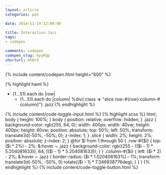 ```yaml
---
layout: article
categories: pen

date: 2014-11-19 12:00:00

title: Interaction Jazz
tags:
- codepen

comments: codepen
codepen_slug: myyRqp
shorturl: bhbt9
---
```



{% include content/codepen.html height="600" %}

{% highlight haml %}
- (1...51).each do |row|
    - (1...51).each do |column|
        %div{:class => "slice  row-#{row}  column-#{column}"}
.jazz
{% endhighlight %}

<div class="code-toggle">
{% include content/code-toggle-input.html %}
{% highlight scss %}
html,
body {
    height: 100%;
}
body {
    position: relative;
    overflow: hidden;
}
.jazz {
    background-color: rgb(255, 64, 0);
    width:  400px;
    width:   40vw;
    height: 400px;
    height:  40vw;
    position: absolute;
    top:  50%;
    left: 50%;
    transform: translate3d(-50%, -50%, 0);
    z-index: 1;
}
.slice {
    width:  2%;
    height: 2%;
    position: absolute;
    z-index: 2;
}
@for $i from 1 through 50 {
    .row-#{$i} {
        top: ($i * 2%) - 2%;
        &:hover ~ .jazz {
            background-color: rgb((255 - (($i - 1) * 5.204081633)), 64, (($i - 1) * 5.204081633));
        }
    }
    .column-#{$i} {
        left: ($i * 2) - 2%;
        &:hover ~ .jazz {
            border-radius: ($i * 1.020408163%) - 1%;
            transform: translate3d(-50%, -50%, 0) rotate(($i - 1) * 7.346938776deg);
        }
    }
}
{% endhighlight %}
{% include content/code-toggle-button.html %}
</div>
